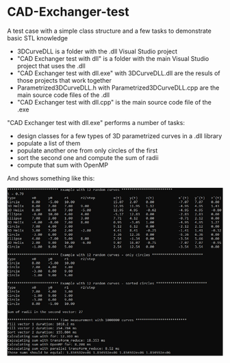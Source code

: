 # CAD-Exchanger-test
A test case with a simple class structure and a few tasks to demonstrate basic STL knowledge

* 3DCurveDLL is a folder with the .dll Visual Studio project
* "CAD Exchanger test with dll" is a folder with the main Visual Studio project that uses the .dll
* "CAD Exchanger test with dll.exe" with 3DCurveDLL.dll are the resuls of those projects that work together
* Parametrized3DCurveDLL.h with Parametrized3DCurveDLL.cpp are the main source code files of the .dll
* "CAD Exchanger test with dll.cpp" is the main source code file of the .exe

"CAD Exchanger test with dll.exe" performs a number of tasks: 
* design classes for a few types of 3D parametrized curves in a .dll library
* populate a list of them
* populate another one from only circles of the first
* sort the second one and compute the sum of radii
* compute that sum with OpenMP

And shows something like this:

![Contribution guidelines for this project](result.jpg)
